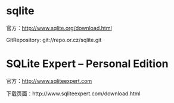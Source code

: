 # sqlite
官方：http://www.sqlite.org/download.html
<p/>
GitRepository: git://repo.or.cz/sqlite.git

# SQLite Expert – Personal Edition
官方：http://www.sqliteexpert.com
<p/>
下载页面：http://www.sqliteexpert.com/download.html
